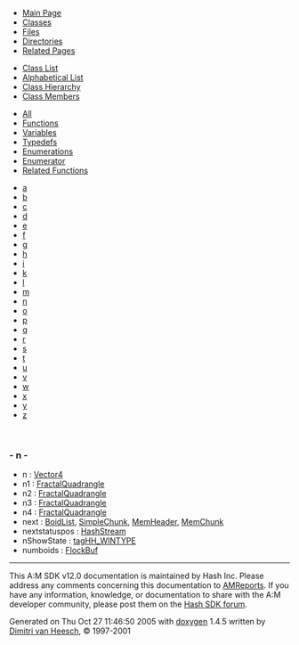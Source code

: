 <div class="tabs">

- [Main Page](index.md)
- <span id="current">[Classes](annotated.md)</span>
- [Files](files.md)
- [Directories](dirs.md)
- [Related Pages](pages.md)

</div>

<div class="tabs">

- [Class List](annotated.md)
- [Alphabetical List](classes.md)
- [Class Hierarchy](hierarchy.md)
- <span id="current">[Class Members](functions.md)</span>

</div>

<div class="tabs">

- [All](functions.md)
- [Functions](functions_func.md)
- <span id="current">[Variables](functions_vars.md)</span>
- [Typedefs](functions_type.md)
- [Enumerations](functions_enum.md)
- [Enumerator](functions_eval.md)
- [Related Functions](functions_rela.md)

</div>

<div class="tabs">

- [a](functions_vars.md#index_a)
- [b](functions_vars_0x62.md#index_b)
- [c](functions_vars_0x63.md#index_c)
- [d](functions_vars_0x64.md#index_d)
- [e](functions_vars_0x65.md#index_e)
- [f](functions_vars_0x66.md#index_f)
- [g](functions_vars_0x67.md#index_g)
- [h](functions_vars_0x68.md#index_h)
- [i](functions_vars_0x69.md#index_i)
- [k](functions_vars_0x6b.md#index_k)
- [l](functions_vars_0x6c.md#index_l)
- [m](functions_vars_0x6d.md#index_m)
- <span id="current">[n](functions_vars_0x6e.md#index_n)</span>
- [o](functions_vars_0x6f.md#index_o)
- [p](functions_vars_0x70.md#index_p)
- [q](functions_vars_0x71.md#index_q)
- [r](functions_vars_0x72.md#index_r)
- [s](functions_vars_0x73.md#index_s)
- [t](functions_vars_0x74.md#index_t)
- [u](functions_vars_0x75.md#index_u)
- [v](functions_vars_0x76.md#index_v)
- [w](functions_vars_0x77.md#index_w)
- [x](functions_vars_0x78.md#index_x)
- [y](functions_vars_0x79.md#index_y)
- [z](functions_vars_0x7a.md#index_z)

</div>

 

### <span id="index_n" class="anchor">- n -</span>

- n : <a href="classVector4.md#4f4fbdd14fb56e98e7f357032b7bbc09" class="el">Vector4</a>
- n1 : <a href="classFractalQuadrangle.md#c82561ec215a6e31807ceedf3b3bd25e" class="el">FractalQuadrangle</a>
- n2 : <a href="classFractalQuadrangle.md#a6bbc91ae73dd21c0533f735470a9cd0" class="el">FractalQuadrangle</a>
- n3 : <a href="classFractalQuadrangle.md#4443aee183b279f76a95c13c7f5bca0d" class="el">FractalQuadrangle</a>
- n4 : <a href="classFractalQuadrangle.md#ed23e9d533a3992b2bfeef6f8601a945" class="el">FractalQuadrangle</a>
- next : <a href="classBoidList.md#d0cab90d8d20d57e2f2b9be52f7dd25d" class="el">BoidList</a>, <a href="classSimpleChunk.md#d0cab90d8d20d57e2f2b9be52f7dd25d" class="el">SimpleChunk</a>, <a href="classMemHeader.md#d0cab90d8d20d57e2f2b9be52f7dd25d" class="el">MemHeader</a>, <a href="classMemChunk.md#d0cab90d8d20d57e2f2b9be52f7dd25d" class="el">MemChunk</a>
- nextstatuspos : <a href="classHashStream.md#691209b053624df44da968fb54183996" class="el">HashStream</a>
- nShowState : <a href="structtagHH__WINTYPE.md#75ef4229b8829c86934bda868621dcb2" class="el">tagHH_WINTYPE</a>
- numboids : <a href="classFlockBuf.md#6ec30e7ab15fd6c269d2deed8a18b280" class="el">FlockBuf</a>

------------------------------------------------------------------------

<span class="small">This A:M SDK v12.0 documentation is maintained by Hash Inc. Please address any comments concerning this documentation to [AMReports](http://www.hash.com/reports). If you have any information, knowledge, or documentation to share with the A:M developer community, please post them on the [Hash SDK forum](http://www.hash.com/forums/index.php?showforum=11).</span>

Generated on Thu Oct 27 11:46:50 2005 with [<span class="image placeholder" original-image-src="doxygen.png" original-image-title="" height="45" width="100" align="middle" border="0">doxygen</span>](http://www.doxygen.org/index.html) 1.4.5 written by [Dimitri van Heesch](mailto:dimitri@stack.nl), © 1997-2001
